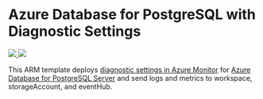 # Azure Database for PostgreSQL with Diagnostic Settings


<a href="https://portal.azure.com/#create/Microsoft.Template/uri/https%3A%2F%2Fraw.githubusercontent.com%2FAzure%2Fazure-postgresql%2Fmaster%2Farm-templates%ExampleWithDiagnosticSettings%2Ftemplate.json" target="_blank">
    <img src="http://azuredeploy.net/deploybutton.png" />
</a>
<a href="http://armviz.io/#/?load=https%3A%2F%2Fraw.githubusercontent.com%2FAzure%2Fazure-postgresql%2Fmaster%2Farm-templates%ExampleWithDiagnosticSettings%2Ftemplate.json" target="_blank">
    <img src="http://armviz.io/visualizebutton.png"/>
</a>


This ARM template deploys [diagnostic settings in Azure Monitor](https://docs.microsoft.com/azure/azure-monitor/samples/resource-manager-diagnostic-settings) for [Azure Database for PostgreSQL Server](https://docs.microsoft.com/azure/postgresql/overview) and send logs and metrics to workspace, storageAccount, and eventHub.
